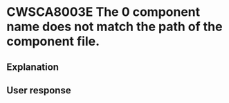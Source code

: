 # CWSCA8003E The 0 component name does not match the path of the component file.

## Explanation

## User response